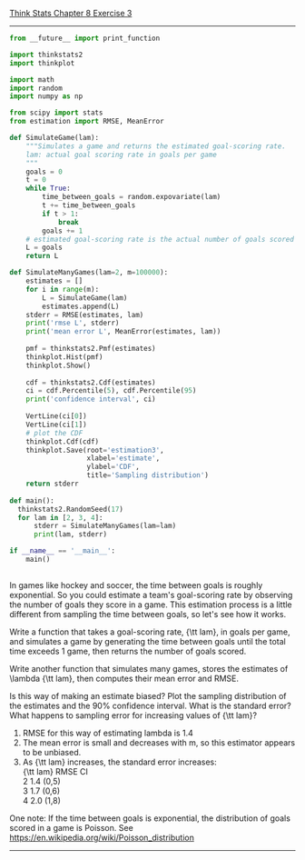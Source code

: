 [Think Stats Chapter 8 Exercise 3](http://greenteapress.com/thinkstats2/html/thinkstats2009.html#toc77)

---

```python
from __future__ import print_function

import thinkstats2
import thinkplot

import math
import random
import numpy as np

from scipy import stats
from estimation import RMSE, MeanError

def SimulateGame(lam):
    """Simulates a game and returns the estimated goal-scoring rate.
    lam: actual goal scoring rate in goals per game
    """
    goals = 0
    t = 0
    while True:
        time_between_goals = random.expovariate(lam)
        t += time_between_goals
        if t > 1:
            break
        goals += 1
    # estimated goal-scoring rate is the actual number of goals scored
    L = goals
    return L

def SimulateManyGames(lam=2, m=100000):
    estimates = []
    for i in range(m):
        L = SimulateGame(lam)
        estimates.append(L)
    stderr = RMSE(estimates, lam)
    print('rmse L', stderr)
    print('mean error L', MeanError(estimates, lam))
    
    pmf = thinkstats2.Pmf(estimates)
    thinkplot.Hist(pmf)
    thinkplot.Show()
    
    cdf = thinkstats2.Cdf(estimates)
    ci = cdf.Percentile(5), cdf.Percentile(95)
    print('confidence interval', ci)
    
    VertLine(ci[0])
    VertLine(ci[1])
    # plot the CDF
    thinkplot.Cdf(cdf)
    thinkplot.Save(root='estimation3',
                   xlabel='estimate',
                   ylabel='CDF',
                   title='Sampling distribution')
    return stderr
  
def main():
  thinkstats2.RandomSeed(17)
  for lam in [2, 3, 4]:
      stderr = SimulateManyGames(lam=lam)
      print(lam, stderr)

if __name__ == '__main__':
    main()
          
```

In games like hockey and soccer, the time between goals is roughly exponential.  So you could estimate a team's goal-scoring rate by observing the number of goals they score in a game.  This estimation process is a little different from sampling the time between goals, so let's see how it works.

Write a function that takes a goal-scoring rate, {\tt lam}, in goals per game, and simulates a game by generating the time between goals until the total time exceeds 1 game, then returns the number of goals scored.

Write another function that simulates many games, stores the estimates of \\lambda {\tt lam}, then computes their mean error and RMSE.

Is this way of making an estimate biased?  Plot the sampling distribution of the estimates and the 90\% confidence interval.  What is the standard error?  What happens to sampling error for increasing values of {\tt lam}?

1) RMSE for this way of estimating lambda is 1.4  
2) The mean error is small and decreases with m, so this estimator appears to be unbiased.  
3) As {\tt lam} increases, the standard error increases:  
{\tt lam} RMSE CI  
2 1.4 (0,5)  
3 1.7 (0,6)  
4 2.0 (1,8)  

One note: If the time between goals is exponential, the distribution of goals scored in a game is Poisson.
See https://en.wikipedia.org/wiki/Poisson_distribution

---

